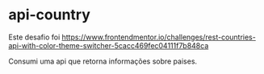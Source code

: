 ﻿# api-country
 Este desafio foi https://www.frontendmentor.io/challenges/rest-countries-api-with-color-theme-switcher-5cacc469fec04111f7b848ca
 
 Consumi uma api que retorna informações sobre paises.
 

